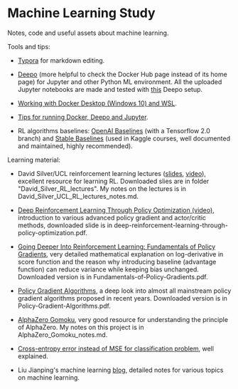 # Machine Learning Study

Notes, code and useful assets about machine learning.

Tools and tips:

* [Typora](https://typora.io/) for markdown editing.

* [Deepo](https://hub.docker.com/r/ufoym/deepo) (more helpful to check the Docker Hub page instead of its home page) for Jupyter and other Python ML environment. All the uploaded Jupyter notebooks are made and tested with [this](https://hub.docker.com/layers/ufoym/deepo/all-jupyter-py36-cpu/images/sha256-372e2014ed6a6dc6c96f74880339e3cf75116aa876a55e3a29c971d6c951adee?context=explore) Deepo setup.

* [Working with Docker Desktop (Windows 10) and WSL](https://nickjanetakis.com/blog/setting-up-docker-for-windows-and-wsl-to-work-flawlessly#ensure-volume-mounts-work).

* [Tips for running Docker, Deepo and Jupyter](https://zhuanlan.zhihu.com/p/64493662).

* RL algorithms baselines: [OpenAI Baselines](https://github.com/openai/baselines) (with a Tensorflow 2.0 branch) and [Stable Baselines](https://stable-baselines.readthedocs.io/) (used in Kaggle courses, well documented and maintained, highly recommended).

Learning material:

* David Silver/UCL reinforcement learning lectures ([slides](https://www.davidsilver.uk/teaching/), [video](https://www.bilibili.com/video/BV1kb411i7KG?from=search&seid=10277587044180293066)), excellent resource for learning RL. Downloaded slies are in folder "David_Silver_RL_lectures". My notes on the lectures is in David_Silver_UCL_RL_lectures_notes.md.

* [Deep Reinforcement Learning Through Policy Optimization (video)](https://channel9.msdn.com/events/Neural-Information-Processing-Systems-Conference/Neural-Information-Processing-Systems-Conference-NIPS-2016/Deep-Reinforcement-Learning-Through-Policy-Optimization?term=policy%20gradient&lang-en=true), introduction to various advanced policy gradient and actor/critic methods, downloaded slide is in deep-reinforcement-learning-through-policy-optimization.pdf.

* [Going Deeper Into Reinforcement Learning: Fundamentals of Policy Gradients](https://danieltakeshi.github.io/2017/03/28/going-deeper-into-reinforcement-learning-fundamentals-of-policy-gradients/), very detailed mathematical explanation on log-derivative in score function and the reason why introducing baseline (advantage function) can reduce variance while keeping bias unchanged. Downloaded version is in Fundamentals-of-Policy-Gradients.pdf.

* [Policy Gradient Algorithms](https://lilianweng.github.io/lil-log/2018/04/08/policy-gradient-algorithms.html), a deep look into almost all mainstream policy gradient algorithms proposed in recent years. Downloaded version is in Policy-Gradient-Algorithms.pdf.

* [AlphaZero Gomoku](https://github.com/junxiaosong/AlphaZero_Gomoku), very good resource for understanding the principle of AlphaZero. My notes on this project is in AlphaZero_Gomoku_notes.md.

* [Cross-entropy error instead of MSE for classification problem](https://jamesmccaffrey.wordpress.com/2013/11/05/why-you-should-use-cross-entropy-error-instead-of-classification-error-or-mean-squared-error-for-neural-network-classifier-training/), well explained.

* Liu Jianping's machine learning [blog](https://www.cnblogs.com/pinard/), detailed notes for various topics on machine learning.
